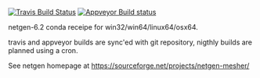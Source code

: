[![Travis Build Status](https://travis-ci.org/tpaviot/netgen-conda.png?branch=master)](https://travis-ci.org/tpaviot/netgen-conda)
[![Appveyor Build status](https://ci.appveyor.com/api/projects/status/qi7u98mcjcdly34g/branch/master?svg=true)](https://ci.appveyor.com/project/tpaviot/pythonocc-core)

netgen-6.2 conda receipe for win32/win64/linux64/osx64.

travis and appveyor builds are sync'ed with git repository, nigthly
builds are planned using a cron.

See netgen homepage at https://sourceforge.net/projects/netgen-mesher/

